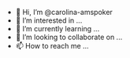 - 👋 Hi, I’m @carolina-amspoker
- 👀 I’m interested in ...
- 🌱 I’m currently learning ...
- 💞️ I’m looking to collaborate on ...
- 📫 How to reach me ...

<!---
carolina-amspoker/carolina-amspoker is a ✨ special ✨ repository because its `README.md` (this file) appears on your GitHub profile.
You can click the Preview link to take a look at your changes.
--->
